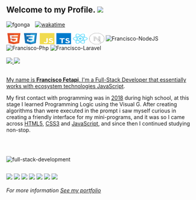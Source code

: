 ## Welcome to my Profile. <img src="https://raw.githubusercontent.com/kaueMarques/kaueMarques/master/hi.gif" height="30px">

<img src="https://komarev.com/ghpvc/?username=Francisco-Fetapi&amp;label=Profile%20views&amp;color=0e75b6&amp;style=flat" alt="fgonga" style="
    margin-right: 10px;
">
[![wakatime](https://wakatime.com/badge/user/c7da0b48-93fb-4f5b-b1c5-18d5fba27e4c.svg)](https://wakatime.com/@c7da0b48-93fb-4f5b-b1c5-18d5fba27e4c)

<div style="display: inline_block">
  <img align="center" alt="Francisco-HTML" height="30" width="40" src="https://raw.githubusercontent.com/devicons/devicon/master/icons/html5/html5-original.svg">
  <img align="center" alt="Francisco-CSS" height="30" width="40" src="https://raw.githubusercontent.com/devicons/devicon/master/icons/css3/css3-original.svg">
  <img align="center" alt="Francisco-Js" height="30" width="40" src="https://raw.githubusercontent.com/devicons/devicon/master/icons/javascript/javascript-plain.svg">
  <img align="center" alt="Francisco-Ts" height="30" width="40" src="https://raw.githubusercontent.com/devicons/devicon/master/icons/typescript/typescript-plain.svg">
  <img align="center" alt="Francisco-React" height="30" width="40" src="https://raw.githubusercontent.com/devicons/devicon/master/icons/react/react-original.svg">
  <img align="center" alt="Francisco-NextJS" height="30" width="40" src="https://github.com/devicons/devicon/blob/master/icons/nextjs/nextjs-line.svg">
  <img align="center" alt="Francisco-NodeJS" height="30" width="40" src="https://cdn.jsdelivr.net/gh/devicons/devicon/icons/nodejs/nodejs-original.svg" />
  <img align="center" alt="Francisco-Php" height="30" width="40" src="https://cdn.jsdelivr.net/gh/devicons/devicon/icons/php/php-original.svg" />
  <img align="center" alt="Francisco-Laravel" height="60" width="60" src="https://cdn.jsdelivr.net/gh/devicons/devicon@latest/icons/laravel/laravel-original-wordmark.svg" />          
</div>

<br />

<div>
  <a href="https://github.com/Francisco-Fetapi">
  <img height="180em" src="https://github-readme-stats.vercel.app/api?username=Francisco-Fetapi&show_icons=true&theme=dracula&include_all_commits=true&count_private=true"/>
  <img height="180em" src="https://github-readme-stats.vercel.app/api/top-langs/?username=Francisco-Fetapi&layout=compact&langs_count=7&theme=dracula"/>
  
</div>

  
  <br />
  
  <p>My name is <b>Francisco Fetapi</b>, I'm a Full-Stack Developer that essentially works with ecosystem technologies <a href="https://en.wikipedia.org/wiki/JavaScript">JavaScript</a>.
</p>
<p>
  My first contact with programming was in <a href="https://franciscofetapi.vercel.app/journey?year=2018" target="__blank">2018</a> during high school, at this stage I learned Programming Logic using the Visual G. After creating algorithms than were executed in the prompt i saw myself curious in creating a friendly interface for my mini-programs, and it was so I came across <a href="https://en.wikipedia.org/wiki/HTML" target="__blank">HTML5</a>,
  <a href="https://en.wikipedia.org/wiki/Cascading_Style_Sheets" target="__blank">CSS3</a> and <a href="https://en.wikipedia.org/wiki/JavaScript" target="__blank">JavaScript</a>, and since then I continued studying non-stop.
</p>
  
##
  <br />
  
  ![full-stack-development](https://user-images.githubusercontent.com/66078558/144394516-90321964-32ac-489b-8652-957ae7f5ce04.gif)
  
  ##
 
<div> 
  <a href="https://www.instagram.com/franciscofetapi" target="_blank"><img src="https://img.shields.io/badge/-Instagram-%23E4405F?style=for-the-badge&logo=instagram&logoColor=white" target="_blank"></a>
  <a href="https://web.facebook.com/alexander.garret.75" target="_blank"><img src="https://img.shields.io/badge/Facebook-1877F2?style=for-the-badge&logo=facebook&logoColor=white" target="_blank"></a>
  <a href="https://twitter.com/FranciscoFetapi" target="_blank"><img src="https://img.shields.io/badge/Twitter-1DA1F2?style=for-the-badge&logo=twitter&logoColor=white" target="_blank"></a>
 <a href="https://discordapp.com/users/934266712910594048/" target="_blank"><img src="https://img.shields.io/badge/Discord-7289DA?style=for-the-badge&logo=discord&logoColor=white" target="_blank"></a> 
  <a href = "mailto:franciscofetapi10@gmail.com"><img src="https://img.shields.io/badge/-Gmail-%23333?style=for-the-badge&logo=gmail&logoColor=white" target="_blank"></a>
  <a href="https://www.linkedin.com/in/francisco-fetapi-058472223" target="_blank"><img src="https://img.shields.io/badge/-LinkedIn-%230077B5?style=for-the-badge&logo=linkedin&logoColor=white" target="_blank"></a>
  <a href="https://github.com/Francisco-Fetapi" target="_blank"><img src="https://img.shields.io/badge/GitHub-100000?style=for-the-badge&logo=github&logoColor=white" target="_blank"></a>
<!--   ![Snake animation](https://github.com/Francisco-Fetapi/Francisco-Fetapi/blob/output/github-contribution-grid-snake.svg) -->
</div>
  
  <br />
  <div>
    <i>For more information <a href="https://franciscofetapi.vercel.app/">See my portfolio</a></i>
  </div>
